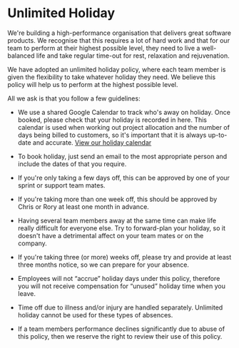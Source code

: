# Unlimited Holiday

We're building a high-performance organisation that delivers great software products. We recognise that this requires a lot of hard work and that for our team to perform at their highest possible level, they need to live a well-balanced life and take regular time-out for rest, relaxation and rejuvenation.

We have adopted an unlimited holiday policy, where each team member is given the flexibility to take whatever holiday they need. We believe this policy will help us to perform at the highest possible level. 

All we ask is that you follow a few guidelines:

* We use a shared Google Calendar to track who's away on holiday. Once booked, please check that your holiday is recorded in here. This calendar is used when working out project allocation and the number of days being billed to customers, so it's important that it is always up-to-date and accurate. [View our holiday calendar](https://www.google.com/calendar/ical/madebymade.co.uk_83gtf1a3s2ecshli2o6ub4kpmk%40group.calendar.google.com/public/basic.ics)

* To book holiday, just send an email to the most appropriate person and include the dates of that you require.

* If you're only taking a few days off, this can be approved by one of your sprint or support team mates.

* If you're taking more than one week off, this should be approved by Chris or Rory at least one month in advance. 

* Having several team members away at the same time can make life really difficult for everyone else. Try to forward-plan your holiday, so it doesn't have a detrimental affect on your team mates or on the company.

* If you're taking three (or more) weeks off, please try and provide at least three months notice, so we can prepare for your absence. 

* Employees will not “accrue” holiday days under this policy, therefore you will not receive compensation for “unused” holiday time when you leave.  

* Time off due to illness and/or injury are handled separately. Unlimited holiday cannot be used for these types of absences.

* If a team members performance declines significantly due to abuse of this policy, then we reserve the right to review their use of this policy.
